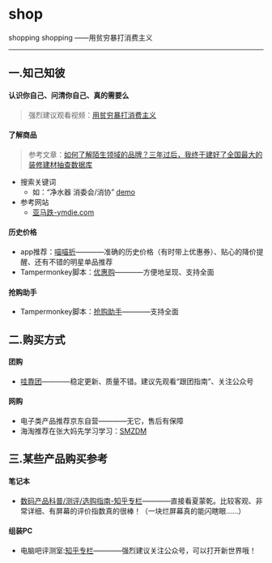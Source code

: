 # shop
shopping shopping ——用贫穷暴打消费主义

---

## 一.知己知彼
#### 认识你自己、问清你自己、真的需要么
> 强烈建议观看视频：[用贫穷暴打消费主义](https://www.bilibili.com/video/av83908288/)
#### 了解商品
> 参考文章：[如何了解陌生领域的品牌？](https://www.ymdie.com/archives/13120)[三年过后，我终于建好了全国最大的装修建材抽查数据库](https://www.ymdie.com/archives/456561)
- 搜索关键词
    - 如：“净水器 消委会/消协” [demo](https://www.google.com/search?q=%E5%87%80%E6%B0%B4%E5%99%A8+%E6%B6%88%E5%A7%94%E4%BC%9A) 
- 参考网站
    - [亚马跌-ymdie.com](https://www.ymdie.com/)

#### 历史价格
- app推荐：[喵喵折](https://www.miaomiaozhe.com/download)————准确的历史价格（有时带上优惠券）、贴心的降价提醒、还有不错的明星单品推荐
- Tampermonkey脚本：[优惠购](https://greasyfork.org/zh-CN/scripts/378081-%E4%BC%98%E6%83%A0%E8%B4%AD)————方便地呈现、支持全面

#### 抢购助手
- Tampermonkey脚本：[抢购助手](https://greasyfork.org/zh-CN/scripts/393577-%E6%B7%98%E5%AE%9D-%E5%A4%A9%E7%8C%AB-%E8%81%9A%E5%88%92%E7%AE%97-%E4%BA%AC%E4%B8%9C-%E8%8B%8F%E5%AE%81%E6%8A%A2%E8%B4%AD%E5%8A%A9%E6%89%8Bv2)————支持全面

## 二.购买方式
#### 团购
- [哇靠团](http://mywakao.com/)————稳定更新、质量不错。建议先观看“跟团指南”、关注公众号
#### 网购
- 电子类产品推荐京东自营————无它，售后有保障
- 海淘推荐在张大妈先学习学习：[SMZDM](https://haitao.smzdm.com/)

## 三.某些产品购买参考
#### 笔记本
- [数码产品科普/测评/选购指南-知乎专栏](https://zhuanlan.zhihu.com/c_1108694004635623424)————直接看夏蒙乾。比较客观、非常详细、有屏幕的评价指数真的很棒！（一块烂屏幕真的能闪瞎眼……）
#### 组装PC
- 电脑吧评测室:[知乎专栏](https://zhuanlan.zhihu.com/diannaobar)————强烈建议关注公众号，可以打开新世界哦！
